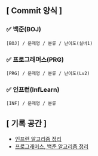 ## [ Commit 양식 ]
### ✅ 백준(BOJ)
```
[BOJ] / 문제명 / 분류 / 난이도(실버1)
```
### ✅ 프로그래머스(PRG)
```
[PRG] / 문제명 / 분류 / 난이도(Lv2)
```

### ✅ 인프런(InfLearn)
```
[INF] / 문제명 / 분류 
```

## [ 기록 공간 ]
- <a href="https://hushed-bite-bb4.notion.site/InfLearn-53b9c430b789468f9b4ba05d5b2174bc" target="_blank">인프런 알고리즘 정리</a>
- <a href="https://ryu.oopy.io/algorithm" target="_blank">프로그래머스, 백준 알고리즘 정리</a>


